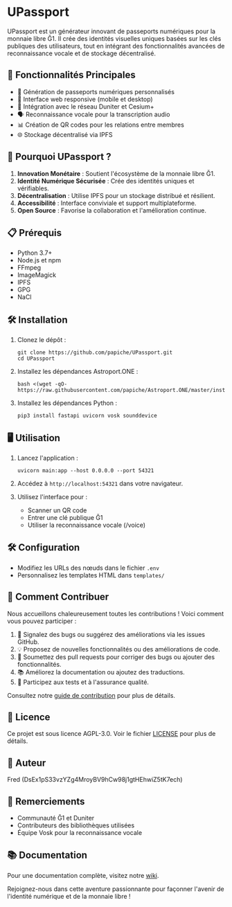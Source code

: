 # UPassport

UPassport est un générateur innovant de passeports numériques pour la monnaie libre Ğ1. Il crée des identités visuelles uniques basées sur les clés publiques des utilisateurs, tout en intégrant des fonctionnalités avancées de reconnaissance vocale et de stockage décentralisé.

## 🌟 Fonctionnalités Principales

- 🔐 Génération de passeports numériques personnalisés
- 📱 Interface web responsive (mobile et desktop)
- 🔗 Intégration avec le réseau Duniter et Cesium+
- 🗣️ Reconnaissance vocale pour la transcription audio
- 📊 Création de QR codes pour les relations entre membres
- 🌐 Stockage décentralisé via IPFS

## 🚀 Pourquoi UPassport ?

1. **Innovation Monétaire** : Soutient l'écosystème de la monnaie libre Ğ1.
2. **Identité Numérique Sécurisée** : Crée des identités uniques et vérifiables.
3. **Décentralisation** : Utilise IPFS pour un stockage distribué et résilient.
4. **Accessibilité** : Interface conviviale et support multiplateforme.
5. **Open Source** : Favorise la collaboration et l'amélioration continue.

## 📋 Prérequis

- Python 3.7+
- Node.js et npm
- FFmpeg
- ImageMagick
- IPFS
- GPG
- NaCl

## 🛠️ Installation

1. Clonez le dépôt :
   ```
   git clone https://github.com/papiche/UPassport.git
   cd UPassport
   ```

2. Installez les dépendances Astroport.ONE :
   ```
   bash <(wget -qO- https://raw.githubusercontent.com/papiche/Astroport.ONE/master/install.sh)
   ```

3. Installez les dépendances Python :
   ```
   pip3 install fastapi uvicorn vosk sounddevice
   ```

## 🖥️ Utilisation

1. Lancez l'application :
   ```
   uvicorn main:app --host 0.0.0.0 --port 54321
   ```

2. Accédez à `http://localhost:54321` dans votre navigateur.

3. Utilisez l'interface pour :
   - Scanner un QR code
   - Entrer une clé publique Ğ1
   - Utiliser la reconnaissance vocale (/voice)

## 🛠️ Configuration

- Modifiez les URLs des nœuds dans le fichier `.env`
- Personnalisez les templates HTML dans `templates/`

## 🤝 Comment Contribuer

Nous accueillons chaleureusement toutes les contributions ! Voici comment vous pouvez participer :

1. 🐛 Signalez des bugs ou suggérez des améliorations via les issues GitHub.
2. 💡 Proposez de nouvelles fonctionnalités ou des améliorations de code.
3. 🔧 Soumettez des pull requests pour corriger des bugs ou ajouter des fonctionnalités.
4. 📚 Améliorez la documentation ou ajoutez des traductions.
5. 🧪 Participez aux tests et à l'assurance qualité.

Consultez notre [guide de contribution](CONTRIBUTING.md) pour plus de détails.

## 📄 Licence

Ce projet est sous licence AGPL-3.0. Voir le fichier [LICENSE](LICENSE) pour plus de détails.

## 👤 Auteur

Fred (DsEx1pS33vzYZg4MroyBV9hCw98j1gtHEhwiZ5tK7ech)

## 🙏 Remerciements

- Communauté Ğ1 et Duniter
- Contributeurs des bibliothèques utilisées
- Équipe Vosk pour la reconnaissance vocale

## 📚 Documentation

Pour une documentation complète, visitez notre [wiki](https://github.com/papiche/UPassport/wiki).

Rejoignez-nous dans cette aventure passionnante pour façonner l'avenir de l'identité numérique et de la monnaie libre !
